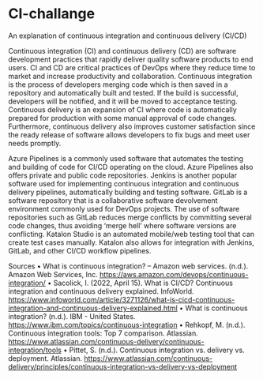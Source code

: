 # CI-challange
An explanation of continuous integration and continuous delivery (CI/CD)

Continuous integration (CI) and continuous delivery (CD) are software development practices that rapidly deliver quality software products to end users. CI and CD are critical practices of DevOps where they reduce time to market and increase productivity and collaboration. Continuous integration is the process of developers merging code which is then saved in a repository and automatically built and tested. If the build is successful, developers will be notified, and it will be moved to acceptance testing. Continuous delivery is an expansion of CI where code is automatically prepared for production with some manual approval of code changes. Furthermore, continuous delivery also improves customer satisfaction since the ready release of software allows developers to fix bugs and meet user needs promptly.




Azure Pipelines is a commonly used software that automates the testing and building of code for CI/CD operating on the cloud. Azure Pipelines also offers private and public code repositories. Jenkins is another popular software used for implementing continuous integration and continuous delivery pipelines, automatically building and testing software. GitLab is a software repository that is a collaborative software devolvement environment commonly used for DevOps projects. The use of software repositories such as GitLab reduces merge conflicts by committing several code changes, thus avoiding ‘merge hell’ where software versions are conflicting. Katalon Studio is an automated mobile/web testing tool that can create test cases manually. Katalon also allows for integration with Jenkins, GitLab, and other CI/CD workflow pipelines. 




Sources
•	What is continuous integration? – Amazon web services. (n.d.). Amazon Web Services, Inc. https://aws.amazon.com/devops/continuous-integration/
•	Sacolick, I. (2022, April 15). What is CI/CD? Continuous integration and continuous delivery explained. InfoWorld. https://www.infoworld.com/article/3271126/what-is-cicd-continuous-integration-and-continuous-delivery-explained.html
•	What is continuous integration? (n.d.). IBM - United States. https://www.ibm.com/topics/continuous-integration
•	Rehkopf, M. (n.d.). Continuous integration tools: Top 7 comparison. Atlassian. https://www.atlassian.com/continuous-delivery/continuous-integration/tools
•	Pittet, S. (n.d.). Continuous integration vs. delivery vs. deployment. Atlassian. https://www.atlassian.com/continuous-delivery/principles/continuous-integration-vs-delivery-vs-deployment
